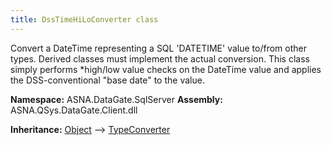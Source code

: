 ```yaml
---
title: DssTimeHiLoConverter class
---
```


Convert a DateTime representing a SQL 'DATETIME' value to/from
other types.  Derived classes must implement the actual conversion.
This class simply performs *high/low value checks on the DateTime value
and applies the DSS-conventional "base date" to the value.

**Namespace:** ASNA.DataGate.SqlServer
**Assembly:** ASNA.QSys.DataGate.Client.dll

**Inheritance:** [Object](https://docs.microsoft.com/en-us/dotnet/api/system.object) --> [TypeConverter](https://learn.microsoft.com/en-us/dotnet/api/system.componentmodel.typeconverter?view=net-8.0)
<br>
<br>
